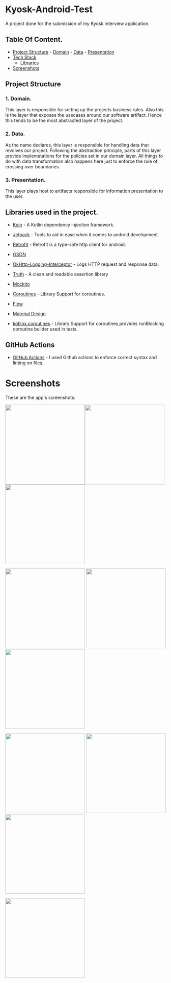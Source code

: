 # Kyosk-Android-Test
A project done for the submission of my Kyosk interview application.
## Table Of Content.
- [Project Structure](##project-structure)
        - [Domain](###domain)
        - [Data](###data)
        - [Presentation](###presentation)
- [Tech Stack](#techstack)
    - [Libraries](##libraries)
- [Screenshots](#screenshots)

## Project Structure

### 1. Domain.
This layer is responsible for setting up the projects business rules. Also this is the layer that exposes the usecases around our software artifact.
Hence this tends to be the most abstracted layer of the project.

### 2. Data.
As the name declares, this layer is responsible for handling data that revolves our project. Following the abstraction principle, parts of this layer provide implemetations for the policies set in our domain layer.
All things to do with data transformation also happens here just to enforce the rule of crossing over boundaries.
### 3. Presentation.
This layer plays host to artifacts responsible for information presentation to the user. 

## Libraries used in the project.

- [Koin](https://github.com/google/hilt) - A Kotlin dependency injection framework.
- [Jetpack](https://developer.android.com/jetpack) - Tools to aid in ease when it comes to android development
- [Retrofit](https://square.github.io/retrofit/) - Retrofit is a type-safe http client for android.
- [GSON](https://github.com/square/gson)
- [OkHttp-Logging-Interceptor](https://github.com/square/okhttp/blob/master/okhttp-logging-interceptor/README.md) - Logs HTTP request and response data.

- [Truth](https://truth.dev/) - A clean and readable assertion library
- [Mockito](https://site.mockito.org/)
- [Coroutines](https://github.com/Kotlin/kotlinx.coroutines) - Library Support for coroutines.
- [Flow](https://developer.android.com/kotlin/flow)
- [Material Design](https://material.io/develop/android/docs/getting-started/)
- [kotlinx.coroutines](https://github.com/Kotlin/kotlinx.coroutines) - Library Support for coroutines,provides runBlocking coroutine builder used in tests.

## GitHub Actions
- [GitHub Actions](https://github.com/Kagiri11/Kyosk-Android-Test/actions) - I used Github actions to enforce correct syntax and linting on files.

# Screenshots
These are the app's screenshots:

<img src="assets/img1.png" width="250"/><img src="assets/img1.1.png" width="250"/> <img src="assets/img2.png" width="250"/>

<img src="assets/img3.png" width="250"/> <img src="assets/img3.1.png" width="250"/> <img src="assets/img4.png" width="250"/>

<img src="assets/img5.png" width="250"/> <img src="assets/img5.1.png" width="250"/> <img src="assets/img6.png" width="250"/>

<img src="assets/img7.png" width="250"/>
 

